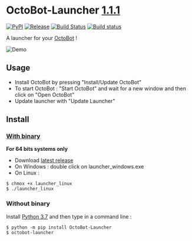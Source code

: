 # OctoBot-Launcher [1.1.1](https://github.com/Drakkar-Software/OctoBot-Launcher/tree/master/CHANGELOG.md)
[![PyPI](https://img.shields.io/pypi/v/OctoBot-Launcher.svg)](https://pypi.python.org/pypi/OctoBot-Launcher/)
[![Release](https://img.shields.io/github/downloads/Drakkar-Software/OctoBot-Launcher/total.svg)](https://github.com/Drakkar-Software/OctoBot-Launcher/releases)
[![Build Status](https://api.travis-ci.org/Drakkar-Software/OctoBot-Launcher.svg?branch=master)](https://travis-ci.org/Drakkar-Software/OctoBot-Launcher) 
[![Build status](https://ci.appveyor.com/api/projects/status/bcb75xy9dch6c3nx?svg=true)](https://ci.appveyor.com/project/Herklos/octobot-Launcher)


A launcher for your [OctoBot](https://github.com/Drakkar-Software/OctoBot) ! 

![Demo](../assets/octobot_launcher.gif)

## Usage
- Install OctoBot by pressing "Install/Update OctoBot"
- To start OctoBot : "Start OctoBot" and wait for a new window and then click on "Open OctoBot"
- Update launcher with "Update Launcher"

## Install

### [With binary](https://github.com/Drakkar-Software/OctoBot-Launcher/releases)
**For 64 bits systems only**
- Download [latest release](https://github.com/Drakkar-Software/OctoBot-Launcher/releases)
- On Windows : double click on launcher_windows.exe
- On Linux : 
``` {.sourceCode .bash}
$ chmox +x launcher_linux
$ ./launcher_linux
```

### Without binary
Install [Python 3.7](https://www.python.org/downloads/) and then type in a command line : 
``` {.sourceCode .bash}
$ python -m pip install OctoBot-Launcher
$ octobot-launcher
```
